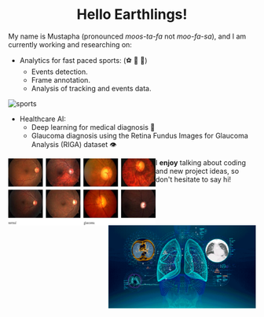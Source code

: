 <h1 align = "center">Hello Earthlings!</h1>

My name is Mustapha (pronounced *moos-ta-fa* not *moo-fa-sa*), and I am currently working and researching on:

- Analytics for fast paced sports: (:soccer: :basketball: :ice_hockey:)
  - Events detection.
  - Frame annotation.
  - Analysis of tracking and events data.
<img width = "500" src = "soccer.gif" alt = "sports"/>
  
- Healthcare AI: 
  - Deep learning for medical diagnosis :hospital:
  - Glaucoma diagnosis using the Retina Fundus Images for Glaucoma Analysis (RIGA) dataset :eye:

<img align = "left" width = "300" src = "normalVsGlaucomatous.png" alt = "glaucoma"/>
<img align = "right" width = "300" src = "lungs.gif" alt = "diagnosis"/>

I **enjoy** talking about coding and new project ideas, so don't hesitate to say hi!



